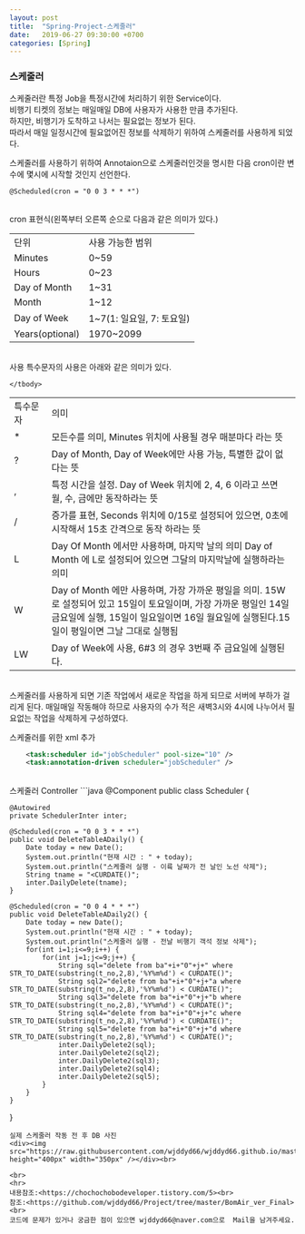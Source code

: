 ```yaml
---
layout: post
title:  "Spring-Project-스케줄러"
date:   2019-06-27 09:30:00 +0700
categories: [Spring]
---
```


###  스케줄러
스케줄러란 특정 Job을 특정시간에 처리하기 위한 Service이다.  
비행기 티켓의 정보는 매일매일 DB에 사용자가 사용한 만큼 추가된다.  
하지만, 비행기가 도착하고 나서는 필요없는 정보가 된다.  
따라서 매일 일정시간에 필요없어진 정보를 삭제하기 위하여 스케줄러를 사용하게 되었다.  

스케줄러를 사용하기 위하여 Annotaion으로 스케줄러인것을 명시한 다음 cron이란 변수에 몇시에 시작할 것인지 선언한다.  
```code
@Scheduled(cron = "0 0 3 * * *")  
```
<br>
cron 표현식(왼쪽부터 오른쪽 순으로 다음과 같은 의미가 있다.)  
<link rel = "stylesheet" href ="/static/css/bootstrap.min.css">
<table class="table">
	<tbody>
	<tr>
		<td>단위</td><td>사용 가능한 범위</td>
	</tr>
	<tr>
		<td>Minutes</td><td>0~59</td>
	</tr>
		<tr>
		<td>Hours</td><td>0~23</td>
	</tr>
		<tr>
		<td>Day of Month</td><td>1~31</td>
	</tr>
			<tr>
		<td>Month</td><td>1~12</td>
	</tr>
			<tr>
		<td>Day of Week</td><td>1~7(1: 일요일, 7: 토요일)</td>
	</tr>
			<tr>
		<td>Years(optional)</td><td>1970~2099</td>
	</tr>
	</tbody>
</table>
<br>
사용 특수문자의 사용은 아래와 같은 의미가 있다.  
<table class="table">
	<tbody>
	<tr>
		<td style="width:50px">특수문자</td><td>의미</td>
	</tr>
	<tr>
		<td>*</td><td>모든수를 의미, Minutes 위치에 사용될 경우 매분마다 라는 뜻</td>
	</tr>
		<tr>
		<td>?</td><td>Day of Month, Day of Week에만 사용 가능, 특별한 값이 없다는 뜻</td>
	</tr>
		<tr>
		<td>,</td><td>특정 시간을 설정. Day of Week 위치에 2, 4, 6 이라고 쓰면 월, 수, 금에만 동작하라는 뜻</td>
	</tr>
			<tr>
		<td>/</td><td>증가를 표현, Seconds 위치에 0/15로 설정되어 있으면, 0초에 시작해서 15초 간격으로 동작 하라는 뜻 </td>
	</tr>
			<tr>
		<td>L</td><td>Day Of Month 에서만 사용하며, 마지막 날의 의미 Day of Month 에 L로 설정되어 있으면 그달의 마지막날에 실행하라는 의미</td>
	</tr>
			<tr>
		<td>W</td><td>Day of Month 에만 사용하며, 가장 가까운 평일을 의미. 15W로 설정되어 있고 15일이 토요일이며, 가장 가까운 평일인 14일 금요일에 실행, 15일이 일요일이면 16일 월요일에 실행된다.15일이 평일이면 그날 그대로 실행됨</td>
	</tr>
				<tr>
		<td>LW</td><td>Day of Week에 사용, 6#3 의 경우 3번째 주 금요일에 실행된다.</td>
	</tr>

	</tbody>
</table>
<br>
스케줄러를 사용하게 되면 기존 작업에서 새로운 작업을 하게 되므로 서버에 부하가 걸리게 된다.  
매일매일 작동해야 하므로 사용자의 수가 적은 새벽3시와 4시에 나누어서 필요없는 작업을 삭제하게 구성하였다.  

스케줄러를 위한 xml 추가
```xml
	<task:scheduler id="jobScheduler" pool-size="10" />
	<task:annotation-driven scheduler="jobScheduler" />
```
<br>
스케줄러 Controller
```java
@Component
public class Scheduler {




	@Autowired
	private SchedulerInter inter;

	@Scheduled(cron = "0 0 3 * * *")
	public void DeleteTableADaily() {
		Date today = new Date();
		System.out.println("현재 시간 : " + today);
		System.out.println("스케줄러 실행 - 이륙 날짜가 전 날인 노선 삭제");
		String tname = "<CURDATE()";
		inter.DailyDelete(tname);
	}

	@Scheduled(cron = "0 0 4 * * *")
	public void DeleteTableADaily2() {
		Date today = new Date();
	    System.out.println("현재 시간 : " + today);
		System.out.println("스케줄러 실행 - 전날 비행기 객석 정보 삭제");
		for(int i=1;i<=9;i++) {
			for(int j=1;j<=9;j++) {
				String sql="delete from ba"+i+"0"+j+" where 			  			STR_TO_DATE(substring(t_no,2,8),'%Y%m%d') < CURDATE()";
				String sql2="delete from ba"+i+"0"+j+"a where 						STR_TO_DATE(substring(t_no,2,8),'%Y%m%d') < CURDATE()";
				String sql3="delete from ba"+i+"0"+j+"b where 						STR_TO_DATE(substring(t_no,2,8),'%Y%m%d') < CURDATE()";
				String sql4="delete from ba"+i+"0"+j+"c where 						STR_TO_DATE(substring(t_no,2,8),'%Y%m%d') < CURDATE()";
				String sql5="delete from ba"+i+"0"+j+"d where 						STR_TO_DATE(substring(t_no,2,8),'%Y%m%d') < CURDATE()";
				inter.DailyDelete2(sql);
				inter.DailyDelete2(sql2);
				inter.DailyDelete2(sql3);
				inter.DailyDelete2(sql4);
				inter.DailyDelete2(sql5);
			}
		}
	}
}
```
실제 스케줄러 작동 전 후 DB 사진  
<div><img src="https://raw.githubusercontent.com/wjddyd66/wjddyd66.github.io/master/static/img/Spring/Sc.PNG" height="400px" width="350px" /></div><br>

<br>
<hr>
내용참조:<https://chochochobodeveloper.tistory.com/5><br>
참조:<https://github.com/wjddyd66/Project/tree/master/BomAir_ver_Final><br>
코드에 문제가 있거나 궁금한 점이 있으면 wjddyd66@naver.com으로  Mail을 남겨주세요.